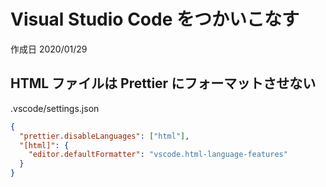 # Visual Studio Code をつかいこなす

作成日 2020/01/29

## HTML ファイルは Prettier にフォーマットさせない

.vscode/settings.json

```json
{
  "prettier.disableLanguages": ["html"],
  "[html]": {
    "editor.defaultFormatter": "vscode.html-language-features"
  }
}
```
